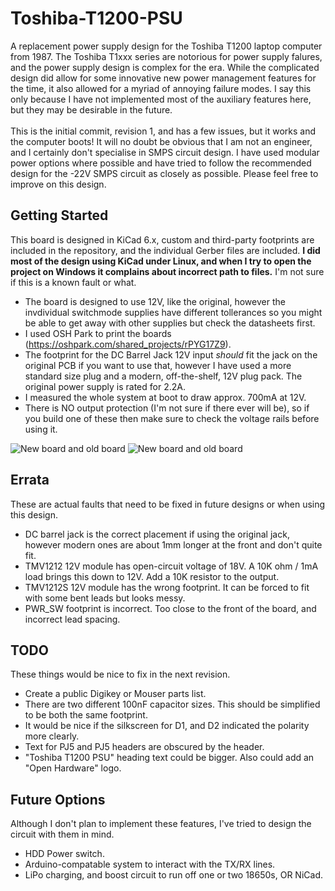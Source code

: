 # Toshiba-T1200-PSU
A replacement power supply design for the Toshiba T1200 laptop computer from 1987. The Toshiba T1xxx series are notorious for power supply falures, and the power supply design is complex for the era. While the complicated design did allow for some innovative new power management features for the time, it also allowed for a myriad of annoying failure modes. I say this only because I have not implemented most of the auxiliary features here, but they may be desirable in the future.<br />
<br />
This is the initial commit, revision 1, and has a few issues, but it works and the computer boots! It will no doubt be obvious that I am not an engineer, and I certainly don't specialise in SMPS circuit design. I have used modular power options where possible and have tried to follow the recommended design for the -22V SMPS circuit as closely as possible. Please feel free to improve on this design.

## Getting Started
This board is designed in KiCad 6.x, custom and third-party footprints are included in the repository, and the individual Gerber files are included. **I did most of the design using KiCad under Linux, and when I try to open the project on Windows it complains about incorrect path to files.** I'm not sure if this is a known fault or what.
* The board is designed to use 12V, like the original, however the invdividual switchmode supplies have different tollerances so you might be able to get away with other supplies but check the datasheets first.
* I used OSH Park to print the boards (https://oshpark.com/shared_projects/rPYG17Z9).
* The footprint for the DC Barrel Jack 12V input *should* fit the jack on the original PCB if you want to use that, however I have used a more standard size plug and a modern, off-the-shelf, 12V plug pack. The original power supply is rated for 2.2A.
* I measured the whole system at boot to draw approx. 700mA at 12V.
* There is NO output protection (I'm not sure if there ever will be), so if you build one of these then make sure to check the voltage rails before using it.

![New board and old board](https://github.com/BasicCode/Toshiba-T1200-PSU/Images/IMG_20220412_201158.jpg)
![New board and old board](https://github.com/BasicCode/Toshiba-T1200-PSU/Images/IMG_20220412_202602.jpg)

## Errata
These are actual faults that need to be fixed in future designs or when using this design.
* DC barrel jack is the correct placement if using the original jack, however modern ones are about 1mm longer at the front and don't quite fit.
* TMV1212 12V module has open-circuit voltage of 18V. A 10K ohm / 1mA load brings this down to 12V. Add a 10K resistor to the output.
* TMV1212S 12V module has the wrong footprint. It can be forced to fit with some bent leads but looks messy.
* PWR_SW footprint is incorrect. Too close to the front of the board, and incorrect lead spacing.

## TODO
These things would be nice to fix in the next revision.
* Create a public Digikey or Mouser parts list.
* There are two different 100nF capacitor sizes. This should be simplified to be both the same footprint.
* It would be nice if the silkscreen for D1, and D2 indicated the polarity more clearly.
* Text for PJ5 and PJ5 headers are obscured by the header.
* "Toshiba T1200 PSU" heading text could be bigger. Also could add an "Open Hardware" logo.

## Future Options
Although I don't plan to implement these features, I've tried to design the circuit with them in mind.
* HDD Power switch.
* Arduino-compatable system to interact with the TX/RX lines.
* LiPo charging, and boost circuit to run off one or two 18650s, OR NiCad.

